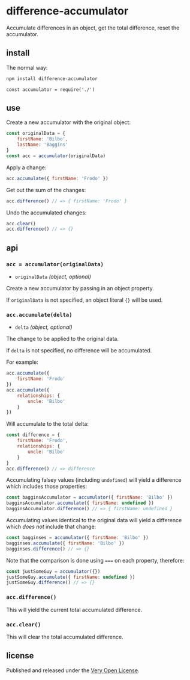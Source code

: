 # difference-accumulator

Accumulate differences in an object, get the total difference, reset the accumulator.

## install

The normal way:

```bash
npm install difference-accumulator
```

```
const accumulator = require('./')
```

## use

<!--js
const accumulator = require('./')
-->

Create a new accumulator with the original object:

```js
const originalData = {
	firstName: 'Bilbo',
	lastName: 'Baggins'
}
const acc = accumulator(originalData)
```

Apply a change:

```js
acc.accumulate({ firstName: 'Frodo' })
```

Get out the sum of the changes:

```js
acc.difference() // => { firstName: 'Frodo' }
```

Undo the accumulated changes:

```js
acc.clear()
acc.difference() // => {}
```

## api

### `acc = accumulator(originalData)`

* `originalData` *(object, optional)*

Create a new accumulator by passing in an object property.

If `originalData` is not specified, an object literal `{}` will
be used.

### `acc.accumulate(delta)`

* `delta` *(object, optional)*

The change to be applied to the original data.

If `delta` is not specified, no difference will be accumulated.

For example:

```js
acc.accumulate({
	firstName: 'Frodo'
})
acc.accumulate({
	relationships: {
		uncle: 'Bilbo'
	}
})
```

Will accumulate to the total delta:

```js
const difference = {
	firstName: 'Frodo',
	relationships: {
		uncle: 'Bilbo'
	}
}
acc.difference() // => difference
```

Accumulating falsey values (including `undefined`) will
yield a difference which includes those properties:

```js
const bagginsAccumulator = accumulator({ firstName: 'Bilbo' })
bagginsAccumulator.accumulate({ firstName: undefined })
bagginsAccumulator.difference() // => { firstName: undefined }
```

Accumulating values identical to the original data will
yield a difference which *does not* include that change:

```js
const bagginses = accumulator({ firstName: 'Bilbo' })
bagginses.accumulate({ firstName: 'Bilbo' })
bagginses.difference() // => {}
```

Note that the comparison is done using `===` on each property, therefore:

```js
const justSomeGuy = accumulator({})
justSomeGuy.accumulate({ firstName: undefined })
justSomeGuy.difference() // => {}
```

### `acc.difference()`

This will yield the current total accumulated difference.

### `acc.clear()`

This will clear the total accumulated difference.

## license

Published and released under the [Very Open License](http://veryopenlicense.com).
